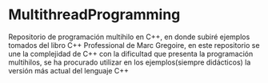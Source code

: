 # MultithreadProgramming
Repositorio de programación multihilo en C++, en donde subiré ejemplos tomados del libro C++ Professional de Marc Gregoire, 
en este repositorio se une la complejidad de C++ con la dificultad que presenta la programación multihilos, se ha procurado
utilizar en los ejemplos(siempre didácticos) la versión más actual del lenguaje C++
